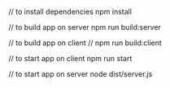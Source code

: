 // to install dependencies
npm install

// to build app on server
npm run build:server

// to build app on client
// npm run build:client

// to start app on client
npm run start

// to start app on server
node dist/server.js
